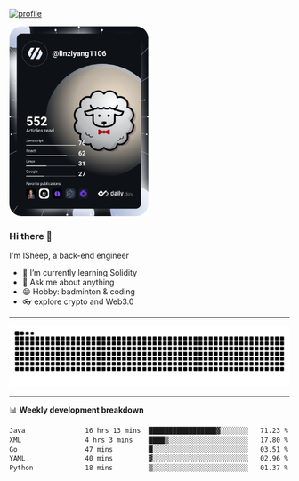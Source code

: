 [![profile](https://user-images.githubusercontent.com/54968314/208005045-e4b42f3b-833d-4242-bfcc-e764865553a2.svg)](https://www.calligrapher.ai/)

<a href="https://app.daily.dev/linziyang1106"><img src="/devcard.png" width="250" alt="ISheep's Dev Card"/></a>

### Hi there 🐏

I'm ISheep, a back-end engineer

- 🔭 I’m currently learning Solidity
- 💬 Ask me about anything
- 😄 Hobby: badminton & coding
- 👓 explore crypto and Web3.0

-------

![](https://raw.githubusercontent.com/ISheepp/ISheepp/output/github-contribution-grid-snake.svg)

-------

📊 **Weekly development breakdown**
<!--START_SECTION:waka-->

```txt
Java               16 hrs 13 mins  █████████████████▓░░░░░░░   71.23 %
XML                4 hrs 3 mins    ████▒░░░░░░░░░░░░░░░░░░░░   17.80 %
Go                 47 mins         █░░░░░░░░░░░░░░░░░░░░░░░░   03.51 %
YAML               40 mins         ▓░░░░░░░░░░░░░░░░░░░░░░░░   02.96 %
Python             18 mins         ▒░░░░░░░░░░░░░░░░░░░░░░░░   01.37 %
```

<!--END_SECTION:waka-->
